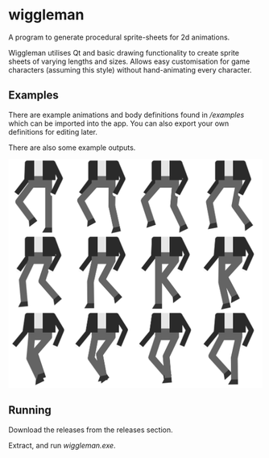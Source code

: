 # wiggleman
A program to generate procedural sprite-sheets for 2d animations.

Wiggleman utilises Qt and basic drawing functionality to create sprite sheets of varying lengths and sizes.
Allows easy customisation for game characters (assuming this style) without hand-animating every character.

## Examples
There are example animations and body definitions found in */examples* which can be imported into the app.
You can also export your own definitions for editing later.

There are also some example outputs.

![An example sprite sheet](https://github.com/baronnobody/wiggleman/blob/main/examples/sheets/magpie_walk374_449.png)

## Running
Download the releases from the releases section.

Extract, and run *wiggleman.exe*.
